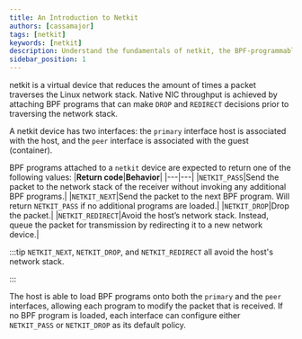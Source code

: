 ```yaml
---
title: An Introduction to Netkit
authors: [cassamajor]
tags: [netkit]
keywords: [netkit]
description: Understand the fundamentals of netkit, the BPF-programmable network device.
sidebar_position: 1
---
```


netkit is a virtual device that reduces the amount of times a packet traverses the Linux network stack.
Native NIC throughput is achieved by attaching BPF programs that can make `DROP` and `REDIRECT` decisions prior to traversing the network stack.

A netkit device has two interfaces: the `primary` interface host is associated with the host, and the `peer` interface is associated with the guest (container).

BPF programs attached to a `netkit` device are expected to return one of the following values:
|**Return code**|**Behavior**|
|---|---|
|`NETKIT_PASS`|Send the packet to the network stack of the receiver without invoking any additional BPF programs.|
|`NETKIT_NEXT`|Send the packet to the next BPF program. Will return `NETKIT_PASS` if no additional programs are loaded.|
|`NETKIT_DROP`|Drop the packet.|
|`NETKIT_REDIRECT`|Avoid the host’s network stack. Instead, queue the packet for transmission by redirecting it to a new network device.|

:::tip
`NETKIT_NEXT`, `NETKIT_DROP`, and `NETKIT_REDIRECT` all avoid the host's network stack.

:::

The host is able to load BPF programs onto both the `primary` and the `peer` interfaces, allowing each program to modify the packet that is received.
If no BPF program is loaded, each interface can configure either `NETKIT_PASS` or `NETKIT_DROP` as its default policy.